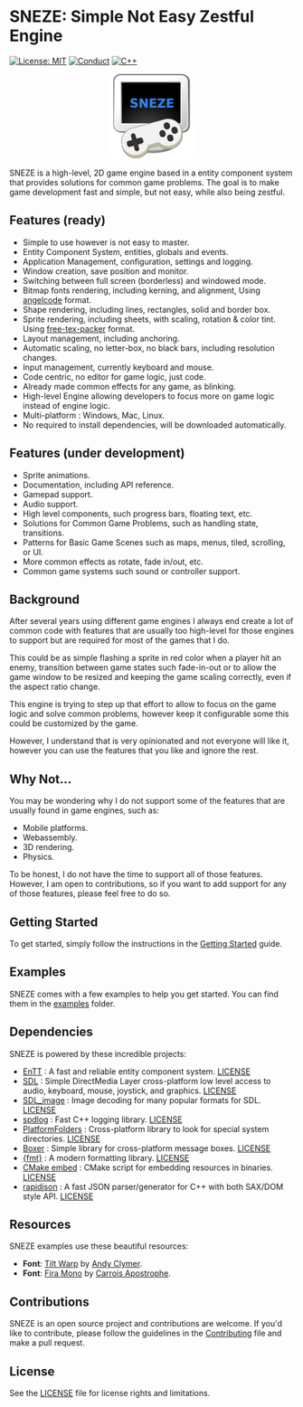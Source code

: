 # SNEZE: Simple Not Easy Zestful Engine
[![License: MIT](https://img.shields.io/badge/License-MIT-yellow.svg?style=for-the-badge)](https://opensource.org/licenses/MIT)
[![Conduct](https://img.shields.io/badge/Conduct-Covenat%202.0-yellow.svg?style=for-the-badge)](https://www.contributor-covenant.org/version/2/0/code_of_conduct/)
[![C++](https://img.shields.io/badge/20-yellow.svg?style=for-the-badge&logo=c%2B%2B&logoColor=white&labelColor=gray)](https://en.cppreference.com/w/cpp/20)

<p align ="center">
  <img src="lib/media/sprites/sneze.png" width="150" alt="sneze logo">
</p>

SNEZE is a high-level, 2D game engine based in a entity component system that provides solutions for common game problems. The goal is to make game development fast and simple, but not easy, while also being zestful.

## Features (ready)
- Simple to use however is not easy to master.
- Entity Component System, entities, globals and events.
- Application Management, configuration, settings and logging.
- Window creation, save position and monitor.
- Switching between full screen (borderless) and windowed mode.
- Bitmap fonts rendering, including kerning, and alignment, Using [angelcode](https://www.angelcode.com/products/bmfont/) format.
- Shape rendering, including lines, rectangles, solid and border box.
- Sprite rendering, including sheets, with scaling, rotation & color tint. Using [free-tex-packer](http://free-tex-packer.com/) format.
- Layout management, including anchoring.
- Automatic scaling, no letter-box, no black bars, including resolution changes.
- Input management, currently keyboard and mouse.
- Code centric, no editor for game logic, just code.
- Already made common effects for any game, as blinking.
- High-level Engine allowing developers to focus more on game logic instead of engine logic.
- Multi-platform : Windows, Mac, Linux.
- No required to install dependencies, will be downloaded automatically.

## Features (under development)
- Sprite animations.
- Documentation, including API reference.
- Gamepad support.
- Audio support.
- High level components, such progress bars, floating text, etc.
- Solutions for Common Game Problems, such as handling state, transitions.
- Patterns for Basic Game Scenes such as maps, menus, tiled, scrolling, or UI.
- More common effects as rotate, fade in/out, etc.
- Common game systems such sound or controller support.

## Background
After several years using different game engines I always end create a lot of common code with features that are usually too high-level for those engines to support but are required for most of the games that I do. 

This could be as simple flashing a sprite in red color when a player hit an enemy, transition between game states such fade-in-out or to allow the game window to be resized and keeping the game scaling correctly, even if the aspect ratio change.

This engine is trying to step up that effort to allow to focus on the game logic and solve common problems, however keep it configurable some this could be customized by the game.

However, I understand that is very opinionated and not everyone will like it, however you can use the features that you like and ignore the rest.

## Why Not...

You may be wondering why I do not support some of the features that are usually found in game engines, such as:

- Mobile platforms.
- Webassembly.
- 3D rendering.
- Physics.

To be honest, I do not have the time to support all of those features. However, I am open to contributions, so if you want to add support for any of those features, please feel free to do so.

## Getting Started
To get started, simply follow the instructions in the [Getting Started](GETTING_STARTED.MD) guide.

## Examples

SNEZE comes with a few examples to help you get started. You can find them in the [examples](examples) folder.

## Dependencies

SNEZE is powered by these incredible projects:

- [EnTT](https://github.com/skypjack/entt) : A fast and reliable entity component system. [LICENSE](https://github.com/skypjack/entt/blob/master/LICENSE)
- [SDL](https://www.libsdl.org/) : Simple DirectMedia Layer cross-platform low level access to  audio, keyboard, mouse, joystick, and graphics. [LICENSE](https://www.libsdl.org/license.php)
- [SDL_image](https://github.com/libsdl-org/SDL_image) : Image decoding for many popular formats for SDL. [LICENSE](https://github.com/libsdl-org/SDL_image/blob/main/LICENSE.txt)
- [spdlog](https://github.com/gabime/spdlog) : Fast C++ logging library. [LICENSE](https://github.com/gabime/spdlog/blob/v1.x/LICENSE)
- [PlatformFolders](https://github.com/sago007/PlatformFolders) : Cross-platform library to look for special system directories. [LICENSE](https://github.com/sago007/PlatformFolders/blob/master/LICENSE)
- [Boxer](https://github.com/aaronmjacobs/Boxer) : Simple library for cross-platform message boxes. [LICENSE](https://github.com/aaronmjacobs/Boxer/blob/master/LICENSE)
- [{fmt}](https://github.com/fmtlib/fmt) : A modern formatting library. [LICENSE](https://github.com/fmtlib/fmt/blob/master/LICENSE.rst)
- [CMake embed](https://github.com/MiSo1289/cmake-embed) : CMake script for embedding resources in binaries. [LICENSE](https://github.com/MiSo1289/cmake-embed/blob/master/LICENSE)
- [rapidjson](https://github.com/Tencent/rapidjson) : A fast JSON parser/generator for C++ with both SAX/DOM style API. [LICENSE](https://github.com/Tencent/rapidjson/blob/master/license.txt)

## Resources

SNEZE examples use these beautiful resources:

- **Font**: [Tilt Warp](https://fonts.google.com/specimen/Tilt+Warp) by [Andy Clymer](https://github.com/andyclymer).
- **Font**: [Fira Mono](https://fonts.google.com/specimen/Fira+Mono) by [Carrois Apostrophe](https://carrois.com/).

## Contributions

SNEZE is an open source project and contributions are welcome. If you'd like to contribute, please follow the guidelines in the [Contributing](CONTRIBUTING.md) file and make a pull request.

## License
See the [LICENSE](LICENSE) file for license rights and limitations.